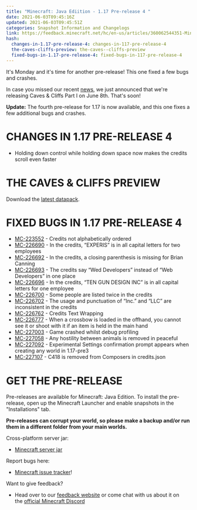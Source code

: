 ```yaml
---
title: "Minecraft: Java Ediition - 1.17 Pre-release 4 "
date: 2021-06-03T09:45:16Z
updated: 2021-06-03T09:45:51Z
categories: Snapshot Information and Changelogs
link: https://feedback.minecraft.net/hc/en-us/articles/360062544351-Minecraft-Java-Ediition-1-17-Pre-release-4
hash:
  changes-in-1.17-pre-release-4: changes-in-117-pre-release-4
  the-caves-cliffs-preview: the-caves--cliffs-preview
  fixed-bugs-in-1.17-pre-release-4: fixed-bugs-in-117-pre-release-4
---
```


It's Monday and it's time for another pre-release! This one fixed a few bugs and crashes.

In case you missed our recent [news](https://www.minecraft.net/article/caves---cliffs--part-i-has-release-date-.html), we just announced that we're releasing Caves & Cliffs Part I on June 8th. That's soon!

**Update:** The fourth pre-release for 1.17 is now available, and this one fixes a few additional bugs and crashes.

# CHANGES IN 1.17 PRE-RELEASE 4

- Holding down control while holding down space now makes the credits scroll even faster

# THE CAVES & CLIFFS PREVIEW

Download the [latest datapack](https://launcher.mojang.com/v1/objects/622bf0fd298e1e164ecd05d866045ed5941283cf/CavesAndCliffsPreview.zip).

# FIXED BUGS IN 1.17 PRE-RELEASE 4

- [MC-223552](https://bugs.mojang.com/browse/MC-223552) - Credits not alphabetically ordered
- [MC-226690](https://bugs.mojang.com/browse/MC-226690) - In the credits, “EXPERIS” is in all capital letters for two employees
- [MC-226692](https://bugs.mojang.com/browse/MC-226692) - In the credits, a closing parenthesis is missing for Brian Canning
- [MC-226693](https://bugs.mojang.com/browse/MC-226693) - The credits say “Wed Developers” instead of “Web Developers” in one place
- [MC-226696](https://bugs.mojang.com/browse/MC-226696) - In the credits, “TEN GUN DESIGN INC” is in all capital letters for one employee
- [MC-226700](https://bugs.mojang.com/browse/MC-226700) - Some people are listed twice in the credits
- [MC-226702](https://bugs.mojang.com/browse/MC-226702) - The usage and punctuation of “Inc.” and “LLC” are inconsistent in the credits
- [MC-226762](https://bugs.mojang.com/browse/MC-226762) - Credits Text Wrapping
- [MC-226777](https://bugs.mojang.com/browse/MC-226777) - When a crossbow is loaded in the offhand, you cannot see it or shoot with it if an item is held in the main hand
- [MC-227003](https://bugs.mojang.com/browse/MC-227003) - Game crashed whilst debug profiling
- [MC-227058](https://bugs.mojang.com/browse/MC-227058) - Any hostility between animals is removed in peaceful
- [MC-227092](https://bugs.mojang.com/browse/MC-227092) - Experimental Settings confirmation prompt appears when creating any world in 1.17-pre3
- [MC-227107](https://bugs.mojang.com/browse/MC-227107) - C418 is removed from Composers in credits.json

# GET THE PRE-RELEASE

Pre-releases are available for Minecraft: Java Edition. To install the pre-release, open up the Minecraft Launcher and enable snapshots in the "Installations" tab.

**Pre-releases can corrupt your world, so please make a backup and/or run them in a different folder from your main worlds.**

Cross-platform server jar:

- [Minecraft server jar](https://launcher.mojang.com/v1/objects/528f491660bc5dc94c0d7911345a97438e5c1d86/server.jar)

Report bugs here:

- [Minecraft issue tracker](https://aka.ms/snapshotbugs?ref=blog)!

Want to give feedback?

- Head over to our [feedback website](https://aka.ms/snapshotfeedback) or come chat with us about it on the [official Minecraft Discord](https://discordapp.com/invite/minecraft)
